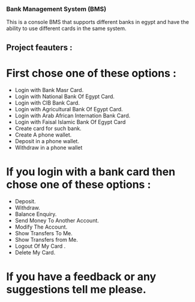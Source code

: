 ### Bank Management System (BMS)

This is a console BMS that supports different banks in egypt and have the ability to use different cards in the same system.

## Project feauters :

# First chose one of these options :
- Login with Bank Masr Card.
- Login with National Bank Of Egypt Card.
- Login with CIB Bank Card.
- Login with Agricultural Bank Of Egypt Card.
- Login with Arab African Internation Bank Card.
- Login with Faisal Islamic Bank Of Egypt Card
- Create card for such bank.
- Create A phone wallet.
- Deposit in a phone wallet.
- Withdraw in a phone wallet
# If you login with a bank card then chose one of these options :
- Deposit.
- Withdraw.
- Balance Enquiry.
- Send Money To Another Account.
- Modify The Account.
- Show Transfers To Me.
- Show Transfers from Me.
- Logout Of My Card .
- Delete My Card.
  
# If you have a feedback or any suggestions tell me please.




